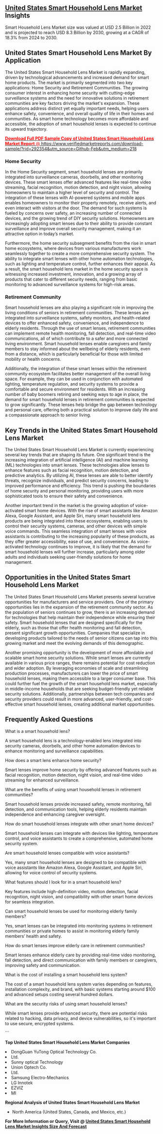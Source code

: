 <h2><a href="https://www.verifiedmarketreports.com/download-sample/?rid=292354&amp;utm_source=Github-Feb&amp;utm_medium=218" target="_blank">United States Smart Household Lens Market</a> Insights</h2><p>Smart Household Lens Market size was valued at USD 2.5 Billion in 2022 and is projected to reach USD 8.3 Billion by 2030, growing at a CAGR of 18.3% from 2024 to 2030.</p><p> <h2>United States Smart Household Lens Market By Application</h2> <p>The United States Smart Household Lens Market is rapidly expanding, driven by technological advancements and increased demand for smart home products. The market is primarily segmented into two key applications: Home Security and Retirement Communities. The growing consumer interest in enhancing home security with cutting-edge surveillance systems and the need for innovative solutions in retirement communities are key factors driving the market's expansion. These applications address distinct yet equally important needs, helping users enhance safety, convenience, and overall quality of life in their homes and communities. As smart home technology becomes more affordable and accessible, the adoption of smart household lenses is expected to continue its upward trajectory. <a href="#"><p><span class=""><span style="color: #ff0000;"><strong>Download Full PDF Sample Copy of United States Smart Household Lens Market Report</strong> @ </span><a href="https://www.verifiedmarketreports.com/download-sample/?rid=292354&amp;utm_source=Github-Feb&amp;utm_medium=218" target="_blank">https://www.verifiedmarketreports.com/download-sample/?rid=292354&amp;utm_source=Github-Feb&amp;utm_medium=218</a></span></p></a></p> <h3>Home Security</h3> <p>In the Home Security segment, smart household lenses are primarily integrated into surveillance cameras, doorbells, and other monitoring devices. These smart lenses offer advanced features like real-time video streaming, facial recognition, motion detection, and night vision, allowing homeowners to maintain a higher level of security and control. The integration of these lenses with AI-powered systems and mobile apps enables homeowners to monitor their property remotely, receive alerts, and even interact with visitors at the door. The demand for such systems is fueled by concerns over safety, an increasing number of connected devices, and the growing trend of DIY security solutions. Homeowners are increasingly adopting smart lenses due to their ability to provide constant surveillance and improve overall security management, making it an attractive option in today’s market.</p> <p>Furthermore, the home security subsegment benefits from the rise in smart home ecosystems, where devices from various manufacturers work seamlessly together to create a more comprehensive security system. The ability to integrate smart lenses with other home automation technologies, such as lighting and temperature control, further enhances their appeal. As a result, the smart household lens market in the home security space is witnessing increased investment, innovation, and a growing array of products that cater to different security needs, ranging from basic monitoring to advanced surveillance systems for high-risk areas.</p> <h3>Retirement Community</h3> <p>Smart household lenses are also playing a significant role in improving the living conditions of seniors in retirement communities. These lenses are integrated into surveillance systems, safety monitors, and health-related devices to offer enhanced safety, convenience, and independence to elderly residents. Through the use of smart lenses, retirement communities can implement remote health monitoring, fall detection, and real-time video communications, all of which contribute to a safer and more connected living environment. Smart household lenses enable caregivers and family members to stay informed about the wellbeing of elderly residents, even from a distance, which is particularly beneficial for those with limited mobility or health concerns.</p> <p>Additionally, the integration of these smart lenses within the retirement community ecosystem facilitates better management of the overall living space. For example, they can be used in conjunction with automated lighting, temperature regulation, and security systems to provide a comfortable and secure environment for residents. With an increasing number of baby boomers retiring and seeking ways to age in place, the demand for smart household lenses in retirement communities is expected to grow significantly. These lenses help bridge the gap between technology and personal care, offering both a practical solution to improve daily life and a compassionate approach to senior living.</p> <h2>Key Trends in the United States Smart Household Lens Market</h2> <p>The United States Smart Household Lens Market is currently experiencing several key trends that are shaping its future. One significant trend is the increasing integration of artificial intelligence (AI) and machine learning (ML) technologies into smart lenses. These technologies allow lenses to enhance features such as facial recognition, motion detection, and predictive analytics. By utilizing AI, these lenses are able to better identify threats, recognize individuals, and predict security concerns, leading to improved performance and efficiency. This trend is pushing the boundaries of home security and personal monitoring, providing users with more sophisticated tools to ensure their safety and convenience.</p> <p>Another important trend in the market is the growing adoption of voice-activated smart home devices. With the rise of smart assistants like Amazon Alexa, Google Assistant, and Apple Siri, many smart household lens products are being integrated into these ecosystems, enabling users to control their security systems, cameras, and other devices with simple voice commands. This seamless integration of smart lenses with voice assistants is contributing to the increasing popularity of these products, as they offer greater accessibility, ease of use, and convenience. As voice-activated technology continues to improve, it is likely that the demand for smart household lenses will further increase, particularly among older adults and individuals seeking user-friendly solutions for home management.</p> <h2>Opportunities in the United States Smart Household Lens Market</h2> <p>The United States Smart Household Lens Market presents several lucrative opportunities for manufacturers and service providers. One of the primary opportunities lies in the expansion of the retirement community sector. As the population of seniors continues to grow, there is an increasing demand for technologies that help maintain their independence while ensuring their safety. Smart household lenses that are designed specifically for the elderly, such as those that offer health monitoring and fall detection, present significant growth opportunities. Companies that specialize in developing products tailored to the needs of senior citizens can tap into this growing market and meet the evolving demands of this demographic.</p> <p>Another promising opportunity is the development of more affordable and scalable smart home security solutions. While smart lenses are currently available in various price ranges, there remains potential for cost reduction and wider adoption. By leveraging economies of scale and streamlining production processes, manufacturers can lower the price of smart household lenses, making them accessible to a larger consumer base. This could further fuel the growth of the smart household lens market, especially in middle-income households that are seeking budget-friendly yet reliable security solutions. Additionally, partnerships between tech companies and security providers could result in more advanced, user-friendly, and cost-effective smart household lenses, creating additional market opportunities.</p> <h2>Frequently Asked Questions</h2> <p>What is a smart household lens?</p> <p>A smart household lens is a technology-enabled lens integrated into security cameras, doorbells, and other home automation devices to enhance monitoring and surveillance capabilities.</p> <p>How does a smart lens enhance home security?</p> <p>Smart lenses improve home security by offering advanced features such as facial recognition, motion detection, night vision, and real-time video streaming for enhanced surveillance.</p> <p>What are the benefits of using smart household lenses in retirement communities?</p> <p>Smart household lenses provide increased safety, remote monitoring, fall detection, and communication tools, helping elderly residents maintain independence and enhancing caregiver oversight.</p> <p>How do smart household lenses integrate with other smart home devices?</p> <p>Smart household lenses can integrate with devices like lighting, temperature control, and voice assistants to create a comprehensive, automated home security system.</p> <p>Are smart household lenses compatible with voice assistants?</p> <p>Yes, many smart household lenses are designed to be compatible with voice assistants like Amazon Alexa, Google Assistant, and Apple Siri, allowing for voice control of security systems.</p> <p>What features should I look for in a smart household lens?</p> <p>Key features include high-definition video, motion detection, facial recognition, night vision, and compatibility with other smart home devices for seamless integration.</p> <p>Can smart household lenses be used for monitoring elderly family members?</p> <p>Yes, smart lenses can be integrated into monitoring systems in retirement communities or private homes to assist in monitoring elderly family members’ health and safety.</p> <p>How do smart lenses improve elderly care in retirement communities?</p> <p>Smart lenses enhance elderly care by providing real-time video monitoring, fall detection, and direct communication with family members or caregivers, improving safety and communication.</p> <p>What is the cost of installing a smart household lens system?</p> <p>The cost of a smart household lens system varies depending on features, installation complexity, and brand, with basic systems starting around $100 and advanced setups costing several hundred dollars.</p> <p>What are the security risks of using smart household lenses?</p> <p>While smart lenses provide enhanced security, there are potential risks related to hacking, data privacy, and device vulnerabilities, so it's important to use secure, encrypted systems.</p> ```</p><p><strong>Top United States Smart Household Lens Market Companies</strong></p><div data-test-id=""><p><li>DongGuan YuTong Optical Technology Co.</li><li>Ltd.</li><li> Sunny optical Technology</li><li> Union Optech Co.</li><li>Ltd.</li><li> Samsung Electro-Mechanics</li><li> LG Innotek</li><li> EZVIZ</li><li> MI</li></p><div><strong>Regional Analysis of&nbsp;United States Smart Household Lens Market</strong></div><ul><li dir="ltr"><p dir="ltr">North America&nbsp;(United States, Canada, and Mexico, etc.)</p></li></ul><p><strong>For More Information or Query, Visit @&nbsp;</strong><strong><a href="https://www.verifiedmarketreports.com/product/smart-household-lens-market/?utm_source=Github-Feb&amp;utm_medium=218" target="_blank">United States Smart Household Lens Market Insights Size And Forecast</a></strong></p></div>
